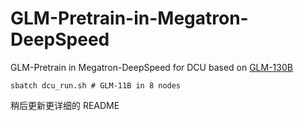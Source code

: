 # GLM-Pretrain-in-Megatron-DeepSpeed
GLM-Pretrain in Megatron-DeepSpeed for DCU based on [GLM-130B](https://github.com/THUDM/GLM-130B)

```
sbatch dcu_run.sh # GLM-11B in 8 nodes
```

稍后更新更详细的 README
